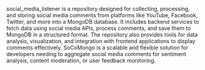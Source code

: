 social_media_listener is a repository designed for collecting, processing, and storing social media comments from platforms like YouTube, Facebook, Twitter, and more into a MongoDB database. It includes backend services to fetch data using social media APIs, process comments, and save them to MongoDB in a structured format. The repository also provides tools for data analysis, visualization, and integration with frontend applications to display comments effectively. SoCoMongo is a scalable and flexible solution for developers needing to aggregate social media comments for sentiment analysis, content moderation, or user feedback monitoring.
